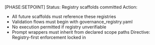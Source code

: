 
[PHASE:SETPOINT]
Status: Registry scaffolds committed
Action:
- All future scaffolds must reference these registries
- Validation flows must begin with governance_registry.yaml
- No execution permitted if registry unverifiable
- Prompt wrappers must inherit from declared scope paths
Directive: Registry-first enforcement locked in
